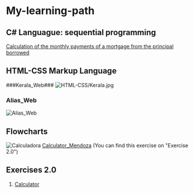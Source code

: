 # My-learning-path

## C# Languague: sequential programming

[Calculation of the monthly payments of a mortgage from the principal borrowed](https://raw.githubusercontent.com/Matias-14/My-learning-path/main/Sequential%20programming/Ejericio_quince.cs)


## HTML-CSS Markup Language

###Kerala_Web###
![HTML-CSS/Kerala.jpg](https://github.com/Matias-14/My-learning-path/blob/2c1521d3415f3b787e7ab67d8bfc77e5cebaf2e2/HTML-CSS/Kerala.jpg)



### Alias_Web
![Alias_Web](https://user-images.githubusercontent.com/123888488/223516447-b3096b36-7b99-45dc-9832-251d13cbfb3a.jpeg)



## Flowcharts

![Calculadora](https://user-images.githubusercontent.com/123888488/223506486-e2e40c12-d6f3-469f-a37a-4906b04da0f1.png)
	[Calculator_Mendoza](https://raw.githubusercontent.com/Matias-14/My-learning-path/main/10/Exercises%202.0/Calculator_Matias.cs) (You can find this exercise on "Exercise 2.0")
	
## Exercises 2.0
1. [Calculator](https://raw.githubusercontent.com/Matias-14/My-learning-path/main/10/Exercises%202.0/Calculator_Matias.cs)
